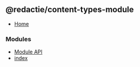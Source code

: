 ## @redactie/content-types-module

- [Home](../wiki/Home)

### Modules

- [Module API](../wiki/Module%20API)
- [index](../wiki/index)
